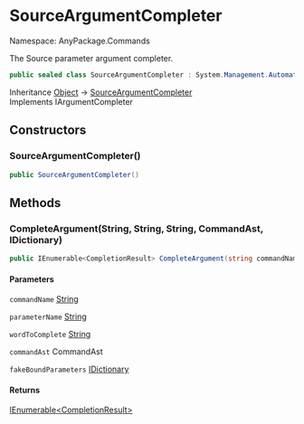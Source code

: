 # SourceArgumentCompleter

Namespace: AnyPackage.Commands

The Source parameter argument completer.

```csharp
public sealed class SourceArgumentCompleter : System.Management.Automation.IArgumentCompleter
```

Inheritance [Object](https://docs.microsoft.com/en-us/dotnet/api/system.object) → [SourceArgumentCompleter](./anypackage.commands.sourceargumentcompleter.md)<br>
Implements IArgumentCompleter

## Constructors

### **SourceArgumentCompleter()**

```csharp
public SourceArgumentCompleter()
```

## Methods

### **CompleteArgument(String, String, String, CommandAst, IDictionary)**

```csharp
public IEnumerable<CompletionResult> CompleteArgument(string commandName, string parameterName, string wordToComplete, CommandAst commandAst, IDictionary fakeBoundParameters)
```

#### Parameters

`commandName` [String](https://docs.microsoft.com/en-us/dotnet/api/system.string)<br>

`parameterName` [String](https://docs.microsoft.com/en-us/dotnet/api/system.string)<br>

`wordToComplete` [String](https://docs.microsoft.com/en-us/dotnet/api/system.string)<br>

`commandAst` CommandAst<br>

`fakeBoundParameters` [IDictionary](https://docs.microsoft.com/en-us/dotnet/api/system.collections.idictionary)<br>

#### Returns

[IEnumerable&lt;CompletionResult&gt;](https://docs.microsoft.com/en-us/dotnet/api/system.collections.generic.ienumerable-1)<br>
